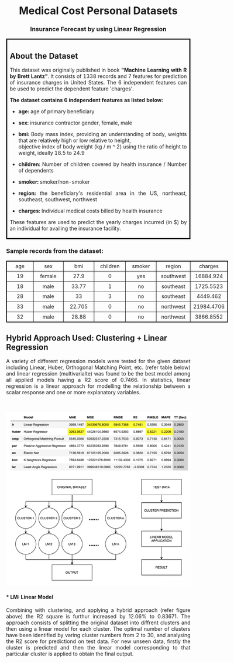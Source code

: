 <div class="lm-Widget p-Widget lm-Panel p-Panel jupyter-widgets widget-container widget-box widget-vbox" data-voila-jupyter-widget=""><div class="lm-Widget p-Widget jupyter-widgets widget-inline-hbox widget-html" style="align-items: center;"><label class="widget-label" title="" style="display: none;"></label><div class="widget-html-content"></div></div><div class="lm-Widget p-Widget jupyter-widgets widget-inline-hbox widget-html"><label class="widget-label" title="" style="display: none;"></label><div class="widget-html-content"><h1><b><center>Medical Cost Personal Datasets</center></b></h1></div></div><div class="lm-Widget p-Widget jupyter-widgets widget-inline-hbox widget-html"><label class="widget-label" title="" style="display: none;"></label><div class="widget-html-content"><h3><center>Insurance Forecast by using Linear Regression</center></h3></div></div><div class="lm-Widget p-Widget jupyter-widgets widget-inline-hbox widget-html" style="align-items: center;"><label class="widget-label" title="" style="display: none;"></label><div class="widget-html-content"></div></div><div class="lm-Widget p-Widget jupyter-widgets widget-inline-hbox widget-html" style="align-items: center;"><label class="widget-label" title="" style="display: none;"></label><div class="widget-html-content"></div></div><div class="lm-Widget p-Widget jupyter-widgets widget-inline-hbox widget-html"><label class="widget-label" title="" style="display: none;"></label><div class="widget-html-content">
<table style="width: 100%; border-collapse: collapse; border-style: solid; border-color: black;" border="2" cellpadding="25">
<tbody>
<tr>
<td style="width: 100%;">
<h2 style="text-align: justify;">About the Dataset</h2>
<p style="text-align: justify;">This dataset was originally published in book <strong>"Machine Learning with R by Brett Lantz"</strong>. It consists of 1338 records and 7 features for prediction of insurance charges in United States. The 6 independent features can be used to predict the dependent feature 'charges'.</p>
<p style="text-align: justify;"><strong>The dataset contains 6 independent features as listed below:</strong></p>
<ul style="text-align: justify;">
<li>
<p><strong>age:</strong> age of primary beneficiary</p>
</li>
<li>
<p><strong>sex:</strong> insurance contractor gender, female, male</p>
</li>
<li>
<p><strong>bmi:</strong> Body mass index, providing an understanding of body, weights that are relatively high or low relative to height,<br>objective index of body weight (kg / m ^ 2) using the ratio of height to weight, ideally 18.5 to 24.9</p>
</li>
<li>
<p><strong>children:</strong> Number of children covered by health insurance / Number of dependents</p>
</li>
<li>
<p><strong>smoker:</strong> smoker/non-smoker</p>
</li>
<li>
<p><strong>region:</strong> the beneficiary's residential area in the US, northeast, southeast, southwest, northwest</p>
</li>
<li>
<p><strong>charges:</strong> Individual medical costs billed by health insurance</p>
</li>
</ul>
<p style="text-align: justify;">These features are used to predict the yearly charges incurred (in $) by an individual for availing the insurance facility.</p>
</td>
</tr>
</tbody>
</table>
<h3 style="text-align: justify;">Sample records from the dataset:</h3>
<table style="border-collapse: collapse; width: 455pt; border-style: solid; border-color: black;" border="1" width="455pt" cellspacing="0" cellpadding="0">
<tbody>
<tr style="height: 16.0pt;">
<td style="height: 16pt; width: 84.4375px; text-align: center;" height="67">age</td>
<td style="width: 85.2344px; text-align: center;">sex</td>
<td style="width: 85.3125px; text-align: center;">bmi</td>
<td style="width: 85.5312px; text-align: center;">children</td>
<td style="width: 85.3906px; text-align: center;">smoker</td>
<td style="width: 86.1094px; text-align: center;">region</td>
<td style="width: 86.6406px; text-align: center;">charges</td>
</tr>
<tr style="height: 16pt; text-align: center;">
<td style="height: 16pt; width: 84.4375px; text-align: center;" align="right" height="67">19</td>
<td style="width: 85.2344px; text-align: center;">female</td>
<td style="width: 85.3125px; text-align: center;" align="right">27.9</td>
<td style="width: 85.5312px; text-align: center;" align="right">0</td>
<td style="width: 85.3906px; text-align: center;">yes</td>
<td style="width: 86.1094px; text-align: center;">southwest</td>
<td style="width: 86.6406px; text-align: center;" align="right">16884.924</td>
</tr>
<tr style="height: 16pt; text-align: center;">
<td style="height: 16pt; width: 84.4375px; text-align: center;" align="right" height="67">18</td>
<td style="width: 85.2344px; text-align: center;">male</td>
<td style="width: 85.3125px; text-align: center;" align="right">33.77</td>
<td style="width: 85.5312px; text-align: center;" align="right">1</td>
<td style="width: 85.3906px; text-align: center;">no</td>
<td style="width: 86.1094px; text-align: center;">southeast</td>
<td style="width: 86.6406px; text-align: center;" align="right">1725.5523</td>
</tr>
<tr style="height: 16pt; text-align: center;">
<td style="height: 16pt; width: 84.4375px; text-align: center;" align="right" height="67">28</td>
<td style="width: 85.2344px; text-align: center;">male</td>
<td style="width: 85.3125px; text-align: center;" align="right">33</td>
<td style="width: 85.5312px; text-align: center;" align="right">3</td>
<td style="width: 85.3906px; text-align: center;">no</td>
<td style="width: 86.1094px; text-align: center;">southeast</td>
<td style="width: 86.6406px; text-align: center;" align="right">4449.462</td>
</tr>
<tr style="height: 16pt; text-align: center;">
<td style="height: 16pt; width: 84.4375px; text-align: center;" align="right" height="67">33</td>
<td style="width: 85.2344px; text-align: center;">male</td>
<td style="width: 85.3125px; text-align: center;" align="right">22.705</td>
<td style="width: 85.5312px; text-align: center;" align="right">0</td>
<td style="width: 85.3906px; text-align: center;">no</td>
<td style="width: 86.1094px; text-align: center;">northwest</td>
<td style="width: 86.6406px; text-align: center;" align="right">21984.4706</td>
</tr>
<tr style="height: 16pt; text-align: center;">
<td style="height: 16pt; width: 84.4375px; text-align: center;" align="right" height="67">32</td>
<td style="width: 85.2344px; text-align: center;">male</td>
<td style="width: 85.3125px; text-align: center;" align="right">28.88</td>
<td style="width: 85.5312px; text-align: center;" align="right">0</td>
<td style="width: 85.3906px; text-align: center;">no</td>
<td style="width: 86.1094px; text-align: center;">northwest</td>
<td style="width: 86.6406px; text-align: center;" align="right">3866.8552</td>
</tr>
</tbody>
</table>
</div></div><div class="lm-Widget p-Widget jupyter-widgets widget-inline-hbox widget-html" style="align-items: center;"><label class="widget-label" title="" style="display: none;"></label><div class="widget-html-content"></div></div><div class="lm-Widget p-Widget jupyter-widgets widget-inline-hbox widget-html"><label class="widget-label" title="" style="display: none;"></label><div class="widget-html-content">
<h2>Hybrid Approach Used: Clustering + Linear Regression</h2>
<p style="text-align: justify;">A variety of different regression models were tested for the given dataset including Linear, Huber, Orthogonal Matching Point, etc. (refer table below) and linear regression (multivarialte) was found to be the best model among all applied models having a R2 score of 0.7466. In statistics, linear regression is a linear approach for modelling the relationship between a scalar response and one or more explanatory variables.</p>
<p>&nbsp;</p>
</div></div>
<div class="lm-Widget p-Widget lm-Panel p-Panel jupyter-widgets widget-container widget-box widget-hbox" style="justify-content: center;"><img class="lm-Widget p-Widget jupyter-widgets widget-image" src="image1.png"></div><div class="lm-Widget p-Widget jupyter-widgets widget-inline-hbox widget-html" style="align-items: center;"><label class="widget-label" title="" style="display: none;"></label><div class="widget-html-content"></div></div><div class="lm-Widget p-Widget jupyter-widgets widget-inline-hbox widget-html" style="align-items: center;"><label class="widget-label" title="" style="display: none;"></label><div class="widget-html-content"></div></div><div class="lm-Widget p-Widget lm-Panel p-Panel jupyter-widgets widget-container widget-box widget-hbox" style="justify-content: center;"><img class="lm-Widget p-Widget jupyter-widgets widget-image" src="image2.png"></div><div class="lm-Widget p-Widget jupyter-widgets widget-inline-hbox widget-html"><label class="widget-label" title="" style="display: none;"></label><div class="widget-html-content">



<h4>* LM: Linear Model</h4>
<p style="text-align: justify;">Combining with clustering, and applying a hybrid approach (refer figure above) the R2 square is furthur increased by 12.06% to 0.83671. The approach consists of splitting the original dataset into diffrent clusters and then using a linear model for each cluster. The optimal number of clusters have been identified by varing cluster numbers from 2 to 30, and analysing the R2 score for predictiond on test data. For new unseen data, firstly the cluster is predicted and then the linear model corresponding to that particular cluster is applied to obtain the final output.</p>
<p>&nbsp;</p>
</div></div><div class="lm-Widget p-Widget jupyter-widgets widget-inline-hbox widget-html" style="align-items: center;"><label class="widget-label" title="" style="display: none;"></label><div class="widget-html-content"></div></div><div class="lm-Widget p-Widget jupyter-widgets widget-inline-hbox widget-html"><label class="widget-label" title="" style="display: none;"></label>